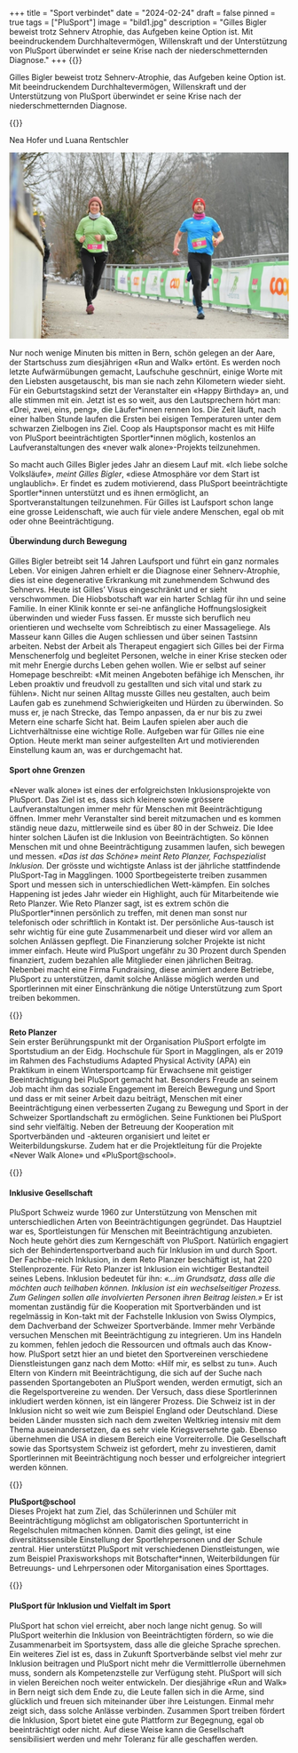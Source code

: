 +++
title = "Sport verbindet"
date = "2024-02-24"
draft = false
pinned = true
tags = ["PluSport"]
image = "bild1.jpg"
description = "Gilles Bigler beweist trotz Sehnerv Atrophie, das Aufgeben keine Option ist. Mit beeindruckendem Durchhaltevermögen, Willenskraft und der Unterstützung von PluSport überwindet er seine Krise nach der niederschmetternden Diagnose."
+++
{{<lead>}}

Gilles Bigler beweist trotz Sehnerv-Atrophie, das Aufgeben keine Option ist. Mit beeindruckendem Durchhaltevermögen, Willenskraft und der Unterstützung von PluSport überwindet er seine Krise nach der niederschmetternden Diagnose.

{{</lead>}}

Nea Hofer und Luana Rentschler

![Verbunden mit der Natur: Gilles Bigler und seine Schwester am «Run and Walk» in Bern (Verfügbar unter https://trackmaxx.ch/ Stand 27.01.2024)](bild1.jpg "Verbunden mit der Natur")

Nur noch wenige Minuten bis mitten in Bern, schön gelegen an der Aare, der Startschuss zum diesjährigen «Run and Walk» ertönt. Es werden noch letzte Aufwärmübungen gemacht, Laufschuhe geschnürt, einige Worte mit den Liebsten ausgetauscht, bis man sie nach zehn Kilometern wieder sieht. Für ein Geburtstagskind setzt der Veranstalter ein «Happy Birthday» an, und alle stimmen mit ein. Jetzt ist es so weit, aus den Lautsprechern hört man: «Drei, zwei, eins, peng», die Läufer\*innen rennen los. Die Zeit läuft, nach einer halben Stunde laufen die Ersten bei eisigen Temperaturen unter dem schwarzen Zielbogen ins Ziel. Coop als Hauptsponsor macht es mit Hilfe von PluSport beeinträchtigten Sportler\*innen möglich, kostenlos an Laufveranstaltungen des «never walk alone»-Projekts teilzunehmen.

So macht auch Gilles Bigler jedes Jahr an diesem Lauf mit. «Ich liebe solche Volksläufe», *meint Gilles Bigler*, «diese Atmosphäre vor dem Start ist unglaublich». Er findet es zudem motivierend, dass PluSport beeinträchtigte Sportler*innen unterstützt und es ihnen ermöglicht, an Sportveranstaltungen teilzunehmen. Für Gilles ist Laufsport schon lange eine grosse Leidenschaft, wie auch für viele andere Menschen, egal ob mit oder ohne Beeinträchtigung.

#### Überwindung durch Bewegung

Gilles Bigler betreibt seit 14 Jahren Laufsport und führt ein ganz normales Leben. Vor einigen Jahren erhielt er die Diagnose einer Sehnerv-Atrophie, dies ist eine degenerative Erkrankung mit zunehmendem Schwund des Sehnervs. Heute ist Gilles’ Visus eingeschränkt und er sieht verschwommen.
Die Hiobsbotschaft war ein harter Schlag für ihn und seine Familie. In einer Klinik konnte er sei-ne anfängliche Hoffnungslosigkeit überwinden und wieder Fuss fassen. Er musste sich beruflich neu orientieren und wechselte vom Schreibtisch zu einer Massageliege. Als Masseur kann Gilles die Augen schliessen und über seinen Tastsinn arbeiten. Nebst der Arbeit als Therapeut engagiert sich Gilles bei der Firma Menschenerfolg und begleitet Personen, welche in einer Krise stecken oder mit mehr Energie durchs Leben gehen wollen. Wie er selbst auf seiner Homepage beschreibt: «Mit meinen Angeboten befähige ich Menschen, ihr Leben proaktiv und freudvoll zu gestallten und sich vital und stark zu fühlen».
Nicht nur seinen Alltag musste Gilles neu gestalten, auch beim Laufen gab es zunehmend Schwierigkeiten und Hürden zu überwinden. So muss er, je nach Strecke, das Tempo anpassen, da er nur bis zu zwei Metern eine scharfe Sicht hat. Beim Laufen spielen aber auch die Lichtverhältnisse eine wichtige Rolle. 
Aufgeben war für Gilles nie eine Option. Heute merkt man seiner aufgestellten Art und motivierenden Einstellung kaum an, was er durchgemacht hat.

#### Sport ohne Grenzen

«Never walk alone» ist eines der erfolgreichsten Inklusionsprojekte von PluSport. Das Ziel ist es, dass sich kleinere sowie grössere Laufveranstaltungen immer mehr für Menschen mit Beeinträchtigung öffnen. Immer mehr Veranstalter sind bereit mitzumachen und es kommen ständig neue dazu, mittlerweile sind es über 80 in der Schweiz. Die Idee hinter solchen Läufen ist die Inklusion von Beeinträchtigten. So können Menschen mit und ohne Beeinträchtigung zusammen laufen, sich bewegen und messen. *«Das ist das Schöne» meint Reto Planzer, Fachspezialist Inklusion.*
Der grösste und wichtigste Anlass ist der jährliche stattfindende PluSport-Tag in Magglingen. 1000 Sportbegeisterte treiben zusammen Sport und messen sich in unterschiedlichen Wett-kämpfen. Ein solches Happening ist jedes Jahr wieder ein Highlight, auch für Mitarbeitende wie Reto Planzer. Wie Reto Planzer sagt, ist es extrem schön die PluSportler*innen persönlich zu treffen, mit denen man sonst nur telefonisch oder schriftlich in Kontakt ist. Der persönliche Aus-tausch ist sehr wichtig für eine gute Zusammenarbeit und dieser wird vor allem an solchen Anlässen gepflegt. Die Finanzierung solcher Projekte ist nicht immer einfach. Heute wird PluSport ungefähr zu 30 Prozent durch Spenden finanziert, zudem bezahlen alle Mitglieder einen jährlichen Beitrag. Nebenbei macht eine Firma Fundraising, diese animiert andere Betriebe, PluSport zu unterstützen, damit solche Anlässe möglich werden und Sportlerinnen mit einer Einschränkung die nötige Unterstützung zum Sport treiben bekommen.

{{<box>}}

**Reto Planzer** \
Sein erster Berührungspunkt mit der Organisation PluSport erfolgte im Sportstudium an der Eidg. Hochschule für Sport in Magglingen, als er 2019 im Rahmen des Fachstudiums Adapted Physical Activity (APA) ein Praktikum in einem Wintersportcamp für Erwachsene mit geistiger Beeinträchtigung bei PluSport gemacht hat. Besonders Freude an seinem Job macht ihm das soziale Engagement im Bereich Bewegung und Sport und dass er mit seiner Arbeit dazu beiträgt, Menschen mit einer Beeinträchtigung einen verbesserten Zugang zu Bewegung und Sport in der Schweizer Sportlandschaft zu ermöglichen. Seine Funktionen bei PluSport sind sehr vielfältig. Neben der Betreuung der Kooperation mit Sportverbänden und -akteuren organisiert und leitet er Weiterbildungskurse. Zudem hat er die Projektleitung für die Projekte «Never Walk Alone» und «PluSport@school».

{{</box>}}

#### Inklusive Gesellschaft

PluSport Schweiz wurde 1960 zur Unterstützung von Menschen mit unterschiedlichen Arten von Beeinträchtigungen gegründet. Das Hauptziel war es, Sportleistungen für Menschen mit Beeinträchtigung anzubieten. Noch heute gehört dies zum Kerngeschäft von PluSport. Natürlich engagiert sich der Behindertensportverband auch für Inklusion im und durch Sport. Der Fachbe-reich Inklusion, in dem Reto Planzer beschäftigt ist, hat 220 Stellenprozente. Für Reto Planzer ist Inklusion ein wichtiger Bestandteil seines Lebens. Inklusion bedeutet für ihn: *«…im Grundsatz, dass alle die möchten auch teilhaben können. Inklusion ist ein wechselseitiger Prozess. Zum Gelingen sollen alle involvierten Personen ihren Beitrag leisten.»*
Er ist momentan zuständig für die Kooperation mit Sportverbänden und ist regelmässig in Kon-takt mit der Fachstelle Inklusion von Swiss Olympics, dem Dachverband der Schweizer Sportverbände. Immer mehr Verbände versuchen Menschen mit Beeinträchtigung zu integrieren. Um ins Handeln zu kommen, fehlen jedoch die Ressourcen und oftmals auch das Know-how. PluSport setzt hier an und bietet den Sportvereinen verschiedene Dienstleistungen ganz nach dem Motto: «Hilf mir, es selbst zu tun». Auch Eltern von Kindern mit Beeinträchtigung, die sich auf der Suche nach passenden Sportangeboten an PluSport wenden, werden ermutigt, sich an die Regelsportvereine zu wenden. Der Versuch, dass diese Sportlerinnen inkludiert werden können, ist ein längerer Prozess. Die Schweiz ist in der Inklusion nicht so weit wie zum Beispiel England oder Deutschland. Diese beiden Länder mussten sich nach dem zweiten Weltkrieg intensiv mit dem Thema auseinandersetzen, da es sehr viele Kriegsversehrte gab. Ebenso übernehmen die USA in diesem Bereich eine Vorreiterrolle. 
Die Gesellschaft sowie das Sportsystem Schweiz ist gefordert, mehr zu investieren, damit Sportlerinnen mit Beeinträchtigung noch besser und erfolgreicher integriert werden können.

{{<box>}}

**PluSport@school**\
Dieses Projekt hat zum Ziel, das Schülerinnen und Schüler mit Beeinträchtigung möglichst am obligatorischen Sportunterricht in Regelschulen mitmachen können. Damit dies gelingt, ist eine diversitätssensible Einstellung der Sportlehrpersonen und der Schule zentral. Hier unterstützt PluSport mit verschiedenen Dienstleistungen, wie zum Beispiel Praxisworkshops mit Botschafter*innen, Weiterbildungen für Betreuungs- und Lehrpersonen oder Mitorganisation eines Sporttages.

{{</box>}}

#### PluSport für Inklusion und Vielfalt im Sport

PluSport hat schon viel erreicht, aber noch lange nicht genug. So will PluSport weiterhin die Inklusion von Beeinträchtigten fördern, so wie die Zusammenarbeit im Sportsystem, dass alle die gleiche Sprache sprechen. Ein weiteres Ziel ist es, dass in Zukunft Sportverbände selbst viel mehr zur Inklusion beitragen und PluSport nicht mehr die Vermittlerrolle übernehmen muss, sondern als Kompetenzstelle zur Verfügung steht. PluSport will sich in vielen Bereichen noch weiter entwickeln. 
Der diesjährige «Run and Walk» in Bern neigt sich dem Ende zu, die Leute fallen sich in die Arme, sind glücklich und freuen sich miteinander über ihre Leistungen. Einmal mehr zeigt sich, dass solche Anlässe verbinden. Zusammen Sport treiben fördert die Inklusion, Sport bietet eine gute Plattform zur Begegnung, egal ob beeinträchtigt oder nicht. Auf diese Weise kann die Gesellschaft sensibilisiert werden und mehr Toleranz für alle geschaffen werden.